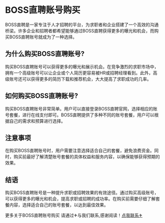 # BOSS直聘账号购买

BOSS直聘是一家专注于人才招聘的平台，为求职者和企业搭建了一个高效的沟通桥梁。许多企业和招聘者都希望能够通过BOSS直聘获得更多的曝光和机会，而购买BOSS直聘账号就成为了一种选择。

## 为什么购买BOSS直聘账号?

购买BOSS直聘账号可以获得更多的曝光和展示机会。在竞争激烈的求职市场中，拥有一个高级账号可以让企业或个人简历更容易被HR或招聘经理看到。此外，高级账号还可以获得更多的简历下载和推荐机会，大大提高了求职成功的几率。

## 如何购买BOSS直聘账号?

购买BOSS直聘账号非常简单。用户可以直接登录BOSS直聘官网，选择相应的账号套餐，进行在线支付即可。BOSS直聘提供了多种不同的账号套餐，用户可以根据自己的需求和预算进行选择。

## 注意事项

在购买BOSS直聘账号时，用户需要注意选择适合自己的套餐，避免浪费资金。同时，购买前最好了解清楚账号套餐的具体权益和服务内容，以确保能够获得预期的效果。

## 结语

购买BOSS直聘账号是一种提升求职或招聘效果的有效途径。通过购买高级账号，可以获得更多的曝光和机会，提高求职或招聘的成功率。在购买前需要仔细了解套餐内容，选择适合自己的账号套餐，以达到最佳效果。

更多关于BOSS直聘账号购买 请通过✈与我们联系,感谢阅读！[点我联系✈](https://gm.G208.com)
